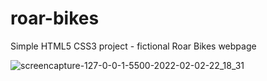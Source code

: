 # roar-bikes
Simple HTML5 CSS3 project - fictional Roar Bikes webpage

![screencapture-127-0-0-1-5500-2022-02-02-22_18_31](https://user-images.githubusercontent.com/58707042/152239632-4ae9f8ad-7ec3-4a90-9269-c0b6346bc0d5.png)
